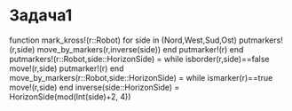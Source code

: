 # Задача1
function mark_kross!(r::Robot)
   for side in (Nord,West,Sud,Ost) 
       putmarkers!(r,side)
       move_by_markers(r,inverse(side))
   end
   putmarker!(r)
end
putmarkers!(r::Robot,side::HorizonSide) = 
     while isborder(r,side)==false 
         move!(r,side)
         putmarker!(r)
     end
move_by_markers(r::Robot,side::HorizonSide) = 
      while ismarker(r)==true 
           move!(r,side) 
      end
inverse(side::HorizonSide) = HorizonSide(mod(Int(side)+2, 4))
